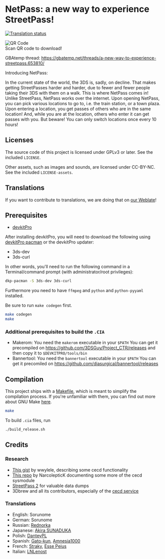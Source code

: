 # NetPass: a new way to experience StreetPass!

[![Translation status](https://weblate.sorunome.de/widget/netpass/app/svg-badge.svg)](https://weblate.sorunome.de/engage/netpass/)

![QR Code](https://gitlab.com/Sorunome/3ds-streetpass/-/raw/release_builds/qr.png)  
Scan QR code to download!

GBAtemp thread: https://gbatemp.net/threads/a-new-way-to-experience-streetpass.653810/

Introducing NetPass:   

In the current state of the world, the 3DS is, sadly, on decline. That makes getting StreetPasses harder and harder, due to fewer and fewer people taking their 3DS with them on a walk. This is where NetPass comes in!  
Unlike StreetPass, NetPass works over the internet. Upon opening NetPass, you can pick various locations to go to, i.e. the train station, or a town plaza. Upon entering a location, you get passes of others who are in the same location! And, while you are at the location, others who enter it can get passes with you. But beware! You can only switch locations once every 10 hours!

## Licenses
The source code of this project is licensed under GPLv3 or later. See the included `LICENSE`.

Other assets, such as images and sounds, are licensed under CC-BY-NC. See the included `LICENSE-assets`.

## Translations
If you want to contribute to translations, we are doing that on [our Weblate](https://weblate.sorunome.de/projects/netpass)!

## Prerequisites

- [devkitPro](https://devkitpro.org/wiki/Getting_Started)

After installing devkitPro, you will need to download the following using [devkitPro pacman](https://devkitpro.org/wiki/devkitPro_pacman) or the devkitPro updater:

- 3ds-dev
- 3ds-curl

In other words, you'll need to run the following command in a Terminal/command prompt (with administrator/root privileges):

```bash
dkp-pacman -S 3ds-dev 3ds-curl
```

Furthermore you need to have `ffmpeg` and `python` and `python-pyyaml` installed.

Be sure to run `make codegen` first.
```bash
make codegen
make
```

### Additional prerequisites to build the `.CIA`
 - Makerom: You need the `makerom` executable in your `$PATH`
   You can get it precompiled on https://github.com/3DSGuy/Project_CTR/releases and then copy it to `$DEVKITPRO/tools/bin`
 - Bannertool: You need the `bannertool` executable in your `$PATH`
   You can get it precomiled on https://github.com/diasurgical/bannertool/releases

## Compilation

This project ships with a [Makefile](Makefile), which is meant to simplify the compilation process. If you're unfamiliar with them, you can find out more about GNU Make [here](https://www.gnu.org/software/make/).

```bash
make
```

To build `.cia` files, run

```bash
./build_release.sh
```

## Credits
### Research
 - [This gist](https://gist.github.com/wwylele/29a8caa6f5e5a7d88a00bedae90472ed) by wwylele, describing some cecd functionality
 - [This repo](https://github.com/NarcolepticK/CECDocs) by NarcolepticK documenting some more of the cecd sysmodule
 - [StreetPass 2](https://gbatemp.net/threads/streetpass-2-rise-from-the-ashes.526749/) for valuable data dumps
 - 3Dbrew and all its contributors, especially of the [cecd service](https://www.3dbrew.org/wiki/CECD_Services)

### Translations
 - English: Sorunome
 - German: Sorunome
 - Russian: [Rednorka](https://gbatemp.net/members/rednorka.575239/)
 - Japanese: [Akira SUNADUKA](https://gitlab.com/Akira-SN)
 - Polish: [DanteyPL](https://gitlab.com/DanteyPL)
 - Spanish: [Gato-kun](https://gitlab.com/Gato-kun), [Amnesia1000](https://gitlab.com/Amnesia1000)
 - French: [Straky](https://gitlab.com/str4ky), [Esse Peius](https://gitlab.com/Essepeius)
 - Italian: [LNLenost](https://github.com/LNLenost)